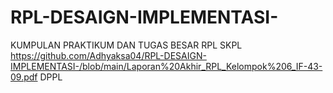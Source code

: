 # RPL-DESAIGN-IMPLEMENTASI-
KUMPULAN PRAKTIKUM DAN TUGAS BESAR RPL
SKPL https://github.com/Adhyaksa04/RPL-DESAIGN-IMPLEMENTASI-/blob/main/Laporan%20Akhir_RPL_Kelompok%206_IF-43-09.pdf
DPPL
